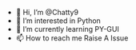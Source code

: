 - 👋 Hi, I’m @Chatty9
- 👀 I’m interested in Python
- 🌱 I’m currently learning PY-GUI
- 📫 How to reach me Raise A Issue

<!---
Chatty9/Chatty9 is a ✨ special ✨ repository because its `README.md` (this file) appears on your GitHub profile.
You can click the Preview link to take a look at your changes.
--->
